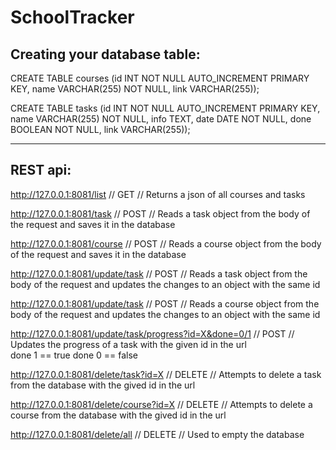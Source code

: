 # SchoolTracker

Creating your database table:
---------------------
CREATE TABLE courses (id INT NOT NULL AUTO_INCREMENT PRIMARY KEY, name VARCHAR(255) NOT NULL, link VARCHAR(255));

CREATE TABLE tasks (id INT NOT NULL AUTO_INCREMENT PRIMARY KEY, name VARCHAR(255) NOT NULL, info TEXT, date DATE NOT NULL, done BOOLEAN NOT NULL, link VARCHAR(255));

-----------------------------------------------------------

REST api:
---------------------
http://127.0.0.1:8081/list // GET // Returns a json of all courses and tasks

http://127.0.0.1:8081/task // POST // Reads a task object from the body of the request and saves it in the database

http://127.0.0.1:8081/course // POST // Reads a course object from the body of the request and saves it in the database

http://127.0.0.1:8081/update/task // POST // Reads a task object from the body of the request and updates the changes to an object with the same id

http://127.0.0.1:8081/update/task // POST // Reads a course object from the body of the request and updates the changes to an object with the same id

http://127.0.0.1:8081/update/task/progress?id=X&done=0/1 // POST // Updates the progress of a task with the given id in the url </br>done 1 == true done 0 == false

http://127.0.0.1:8081/delete/task?id=X // DELETE // Attempts to delete a task from the database with the gived id in the url

http://127.0.0.1:8081/delete/course?id=X // DELETE // Attempts to delete a course from the database with the gived id in the url

http://127.0.0.1:8081/delete/all // DELETE // Used to empty the database




